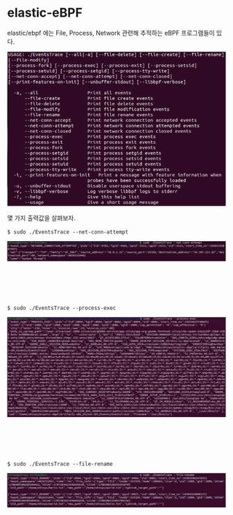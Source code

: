 # elastic-eBPF

elastic/ebpf 에는 File, Process, Network 관련해 추적하는 eBPF 프로그램들이 있다.

<img src="../../.picture/elastic-man.PNG" />

몇 가지 출력값을 살펴보자.

```
$ sudo ./EventsTrace --net-conn-attempt
```
<img src="../../.picture/elastic--net-conn-attempt-출력화면.PNG" />

<br></br>
<br></br>

```
$ sudo ./EventsTrace --process-exec
```
<img src="../../.picture/elastic--process-exec-출력화면.PNG" />

<br></br>
<br></br>

```
$ sudo ./EventsTrace --file-rename
```
<img src="../../.picture/elastic-file-rename-출력화면.PNG" />
